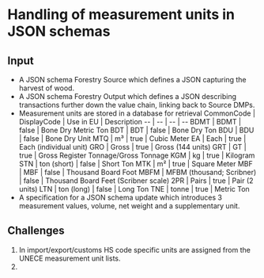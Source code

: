 # Handling of measurement units in JSON schemas

## Input
* A JSON schema Forestry Source which defines a JSON capturing the harvest of wood.
* A JSON schema Forestry Output which defines a JSON describing transactions further down the value chain, linking back to Source DMPs. 
* Measurement units are stored in a database for retrieval
CommonCode | DisplayCode | Use in EU | Description
-- | -- | -- | --
BDMT | BDMT | false | Bone Dry Metric Ton
BDT | BDT | false | Bone Dry Ton
BDU | BDU | false | Bone Dry Unit
MTQ | m³ | true | Cubic Meter
EA | Each | true | Each (individual unit)
GRO | Gross | true | Gross (144 units)
GRT | GT | true | Gross Register Tonnage/Gross Tonnage
KGM | kg | true | Kilogram
STN | ton (short) | false | Short Ton
MTK | m² | true | Square Meter
MBF | MBF | false | Thousand Board Foot
MBFM | MFBM (thousand; Scribner) | false | Thousand Board Feet (Scribner scale)
2PR | Pairs | true | Pair (2 units)
LTN | ton (long) | false | Long Ton
TNE | tonne | true | Metric Ton
* A specification for a JSON schema update which introduces 3 measurement values, volume, net weight and a supplementary unit.


## Challenges

1. In import/export/customs HS code specific units are assigned from the UNECE measurement unit lists.
2. 